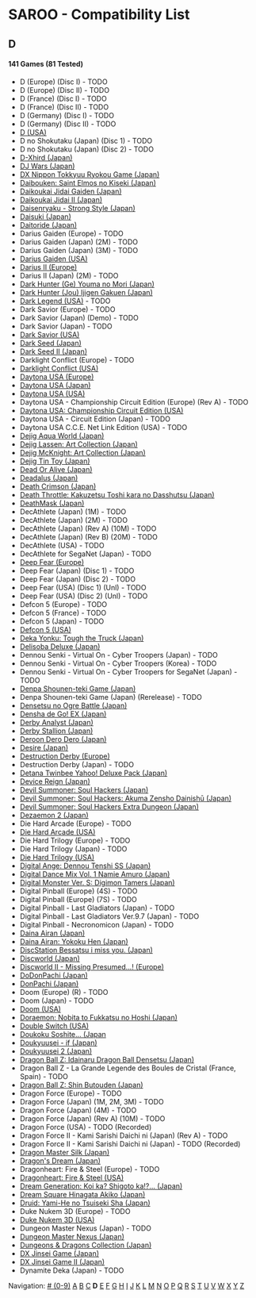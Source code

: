 # SAROO - Compatibility List

## D

#### 141 Games (81 Tested)

- D (Europe) (Disc I) - TODO
- D (Europe) (Disc II) - TODO
- D (France) (Disc I) - TODO
- D (France) (Disc II) - TODO
- D (Germany) (Disc I) - TODO
- D (Germany) (Disc II) - TODO
- [D (USA)](../../../Regions/Retails/USA/T-8106H/01/README.md)
- D no Shokutaku (Japan) (Disc 1) - TODO
- D no Shokutaku (Japan) (Disc 2) - TODO
- [D-Xhird (Japan)](../../../Regions/Retails/Japan/T-10307G/01/README.md)
- [DJ Wars (Japan)](../../../Regions/Retails/Japan/T-18807G/01/README.md)
- [DX Nippon Tokkyuu Ryokou Game (Japan)](../../../Regions/Retails/Japan/T-10306G/01/README.md)
- [Daibouken: Saint Elmos no Kiseki (Japan)](../../../Regions/Retails/Japan/T-23101G/01/README.md)
- [Daikoukai Jidai Gaiden (Japan)](../../../Regions/Retails/Japan/T-7657G/01/README.md)
- [Daikoukai Jidai II (Japan)](../../../Regions/Retails/Japan/T-7628G/01/README.md)
- [Daisenryaku - Strong Style (Japan)](../../../Regions/Retails/Japan/T-21202G/01/README.md)
- [Daisuki (Japan)](../../../Regions/Retails/Japan/T-18510G/01/README.md)
- [Daitoride (Japan)](../../../Regions/Retails/Japan/T-29201G/01/README.md)
- Darius Gaiden (Europe) - TODO
- Darius Gaiden (Japan) (2M) - TODO
- Darius Gaiden (Japan) (3M) - TODO
- [Darius Gaiden (USA)](../../../Regions/Retails/USA/T-8123H/01/README.md)
- [Darius II (Europe)](../../../Regions/Retails/Europe/MK-81085/01/README.md)
- Darius II (Japan) (2M) - TODO
- [Dark Hunter (Ge) Youma no Mori (Japan)](../../../Regions/Retails/Japan/T-7632G/01/README.md)
- [Dark Hunter (Jou) Ijigen Gakuen (Japan)](../../../Regions/Retails/Japan/T-7631G/01/README.md)
- [Dark Legend (USA)](../../../Regions/Retails/USA/T-1305H/02/README.md) - TODO
- Dark Savior (Europe) - TODO
- Dark Savior (Japan) (Demo) - TODO
- Dark Savior (Japan) - TODO
- [Dark Savior (USA)](../../../Regions/Retails/USA/MK-81304/01/README.md)
- [Dark Seed (Japan)](../../../Regions/Retails/Japan/T-18501G/01/README.md)
- [Dark Seed II (Japan)](../../../Regions/Retails/Japan/T-36101G/01/README.md)
- Darklight Conflict (Europe) - TODO
- [Darklight Conflict (USA)](../../../Regions/Retails/USA/T-5022H/01/README.md)
- [Daytona USA (Europe)](../../../Regions/Retails/Europe/MK_8120050/01/README.md)
- [Daytona USA (Japan)](../../../Regions/Retails/Japan/GS-9013/01/README.md)
- [Daytona USA (USA)](../../../Regions/Retails/USA/MK-81200/01/README.md)
- Daytona USA - Championship Circuit Edition (Europe) (Rev A) - TODO
- [Daytona USA: Championship Circuit Edition (USA)](../../../Regions/Retails/USA/MK-81213/01/README.md)
- Daytona USA - Circuit Edition (Japan) - TODO
- Daytona USA C.C.E. Net Link Edition (USA) - TODO
- [Dejig Aqua World (Japan)](../../../Regions/Retails/Japan/T-30303G/01/README.md)
- [Dejig Lassen: Art Collection (Japan)](../../../Regions/Retails/Japan/T-30304G/01/README.md)
- [Dejig McKnight: Art Collection (Japan)](../../../Regions/Retails/Japan/T-30305G/01/README.md)
- [Dejig Tin Toy (Japan)](../../../Regions/Retails/Japan/T-30302G/01/README.md)
- [Dead Or Alive (Japan)](../../../Regions/Retails/Japan/T-3603G/01/README.md)
- [Deadalus (Japan)](../../../Regions/Retails/Japan/SG-9008/01/README.md)
- [Death Crimson (Japan)](../../../Regions/Retails/Japan/T-23202G/01/README.md)
- [Death Throttle: Kakuzetsu Toshi kara no Dasshutsu (Japan)](../../../Regions/Retails/Japan/T-26403G/01/README.md)
- [DeathMask (Japan)](../../../Regions/Retails/Japan/T-22701G/01/README.md)
- DecAthlete (Japan) (1M) - TODO
- DecAthlete (Japan) (2M) - TODO
- DecAthlete (Japan) (Rev A) (10M) - TODO
- DecAthlete (Japan) (Rev B) (20M) - TODO
- DecAthlete (USA) - TODO
- DecAthlete for SegaNet (Japan) - TODO
- [Deep Fear (Europe)](../../../Regions/Retails/Europe/MK-81804/01/README.md)
- Deep Fear (Japan) (Disc 1) - TODO
- Deep Fear (Japan) (Disc 2) - TODO
- Deep Fear (USA) (Disc 1) (Unl) - TODO
- Deep Fear (USA) (Disc 2) (Unl) - TODO
- Defcon 5 (Europe) - TODO
- Defcon 5 (France) - TODO
- Defcon 5 (Japan) - TODO
- [Defcon 5 (USA)](../../../Regions/Retails/USA/T-1301G/01/README.md)
- [Deka Yonku: Tough the Truck (Japan)](../../../Regions/Retails/Japan/T-4313G/01/README.md)
- [Delisoba Deluxe (Japan)](../../../Regions/Retails/Japan/6106803/01/README.md)
- Dennou Senki - Virtual On - Cyber Troopers (Japan) - TODO
- Dennou Senki - Virtual On - Cyber Troopers (Korea) - TODO
- Dennou Senki - Virtual On - Cyber Troopers for SegaNet (Japan) - TODO
- [Denpa Shounen-teki Game (Japan)](../../../Regions/Retails/Japan/T-14316G/01/README.md)
- Denpa Shounen-teki Game (Japan) (Rerelease) - TODO
- [Densetsu no Ogre Battle (Japan)](../../../Regions/Retails/Japan/T-5305G/01/README.md)
- [Densha de Go! EX (Japan)](../../../Regions/Retails/Japan/T-10317G/01/README.md)
- [Derby Analyst (Japan)](../../../Regions/Retails/Japan/T-20505G/01/README.md)
- [Derby Stallion (Japan)](../../../Regions/Retails/Japan/T-2113G/01/README.md)
- [Deroon Dero Dero (Japan)](../../../Regions/Retails/Japan/T-3601G/01/README.md)
- [Desire (Japan)](../../../Regions/Retails/Japan/T-15031G/01/README.md)
- [Destruction Derby (Europe)](../../../Regions/Retails/Europe/T-11303H/01/README.md)
- Destruction Derby (Japan) - TODO
- [Detana Twinbee Yahoo! Deluxe Pack (Japan)](../../../Regions/Retails/Japan/T-9505G/01/README.md)
- [Device Reign (Japan)](../../../Regions/Retails/Japan/T-27810G/01/README.md)
- [Devil Summoner: Soul Hackers (Japan)](../../../Regions/Retails/Japan/T-14420G/01/README.md)
- [Devil Summoner: Soul Hackers: Akuma Zensho Dainishū (Japan)](../../../Regions/Retails/Japan/T-14421G/01/README.md)
- [Devil Summoner: Soul Hackers Extra Dungeon (Japan)](../../../Regions/Retails/Japan/6106804/01/README.md)
- [Dezaemon 2 (Japan)](../../../Regions/Retails/Japan/T-16804G/01/README.md)
- Die Hard Arcade (Europe) - TODO
- [Die Hard Arcade (USA)](../../../Regions/Retails/USA/MK-81057/01/README.md)
- Die Hard Trilogy (Europe) - TODO
- Die Hard Trilogy (Japan) - TODO
- [Die Hard Trilogy (USA)](../../../Regions/Retails/USA/T-16103H/01/README.md)
- [Digital Ange: Dennou Tenshi SS (Japan)](../../../Regions/Retails/Japan/T-33003G/01/README.md)
- [Digital Dance Mix Vol. 1 Namie Amuro (Japan)](../../../Regions/Retails/Japan/GS-9133/01/README.md)
- [Digital Monster Ver. S: Digimon Tamers (Japan)](../../../Regions/Retails/Japan/T-13331G/01/README.md)
- Digital Pinball (Europe) (4S) - TODO
- Digital Pinball (Europe) (7S) - TODO
- Digital Pinball - Last Gladiators (Japan) - TODO
- Digital Pinball - Last Gladiators Ver.9.7 (Japan) - TODO
- Digital Pinball - Necronomicon (Japan) - TODO
- [Daina Airan (Japan)](../../../Regions/Retails/Japan/T-4503G/01/README.md)
- [Daina Airan: Yokoku Hen (Japan)](../../../Regions/Retails/Japan/T-4505G/01/README.md)
- [DiscStation Bessatsu i miss you. (Japan)](../../../Regions/Retails/Japan/6106732/01/README.md)
- [Discworld (Japan)](../../../Regions/Retails/Japan/T-20502G/01/README.md)
- [Discworld II - Missing Presumed...! (Europe)](../../../Regions/Retails/Europe/MK-81093/01/README.md)
- [DoDonPachi (Japan)](../../../Regions/Retails/Japan/T-14419G/01/README.md)
- [DonPachi (Japan)](../../../Regions/Retails/Japan/T-14405G/01/README.md)
- Doom (Europe) (R) - TODO
- Doom (Japan) - TODO
- [Doom (USA)](../../../Regions/Retails/USA/T-25405H/01/README.md)
- [Doraemon: Nobita to Fukkatsu no Hoshi (Japan)](../../../Regions/Retails/Japan/T-19801G/01/README.md)
- [Double Switch (USA)](../../../Regions/Retails/USA/T-16207H/01/README.md)
- [Doukoku Soshite... (Japan](../../../Regions/Retails/Japan/T-1315G/01/README.md)
- [Doukyuusei - if (Japan)](../../../Regions/Retails/Japan/T-20102G/01/README.md)
- [Doukyuusei 2 (Japan)](../../../Regions/Retails/Japan/T-20104G/01/README.md)
- [Dragon Ball Z: Idainaru Dragon Ball Densetsu (Japan)](../../../Regions/Retails/Japan/T-13305G/01/README.md)
- Dragon Ball Z - La Grande Legende des Boules de Cristal (France, Spain) - TODO
- [Dragon Ball Z: Shin Butouden (Japan)](../../../Regions/Retails/Japan/T-13302G/01/README.md)
- Dragon Force (Europe) - TODO
- Dragon Force (Japan) (1M, 2M, 3M) - TODO
- Dragon Force (Japan) (4M) - TODO
- Dragon Force (Japan) (Rev A) (10M) - TODO
- Dragon Force (USA) - TODO (Recorded)
- Dragon Force II - Kami Sarishi Daichi ni (Japan) (Rev A) - TODO
- Dragon Force II - Kami Sarishi Daichi ni (Japan) - TODO (Recorded)
- [Dragon Master Silk (Japan)](../../../Regions/Retails/Japan/T-19503G/01/README.md)
- [Dragon's Dream (Japan)](../../../Regions/Retails/Japan/GS-7114/01/README.md)
- Dragonheart: Fire & Steel (Europe) - TODO
- [Dragonheart: Fire & Steel (USA)](../../../Regions/Retails/USA/T-8117H/01/README.md)
- [Dream Generation: Koi ka? Shigoto ka!?... (Japan)](../../../Regions/Retails/Japan/T-2511G/01/README.md)
- [Dream Square Hinagata Akiko (Japan)](../../../Regions/Retails/Japan/T-3002G/01/README.md)
- [Druid: Yami-He no Tsuiseki Sha (Japan)](../../../Regions/Retails/Japan/T-7670G/01/README.md)
- Duke Nukem 3D (Europe) - TODO
- [Duke Nukem 3D (USA)](../../../Regions/Retails/USA/MK-81071/01/README.md)
- Dungeon Master Nexus (Japan) - TODO
- [Dungeon Master Nexus (Japan)](../../../Regions/Retails/Japan/T-9111G/01/README.md)
- [Dungeons & Dragons Collection (Japan)](../../../Regions/Retails/Japan/T-1245G/01/README.md)
- [DX Jinsei Game (Japan)](../../../Regions/Retails/Japan/T-10302G/01/README.md)
- [DX Jinsei Game II (Japan)](../../../Regions/Retails/Japan/T-10310G/01/README.md)
- Dynamite Deka (Japan) - TODO

Navigation:
[# (0-9)](./09.md) [A](./A.md) [B](./B.md) [C](./C.md) **D** [E](./E.md) [F](./F.md) [G](./G.md) [H](./H.md) [I](./I.md) [J](./J.md) [K](./K.md) [L](./L.md) [M](./M.md) [N](./N.md) [O](./O.md) [P](./P.md) [Q](./Q.md) [R](./R.md) [S](./S.md) [T](./T.md) [U](./U.md) [V](./V.md) [W](./W.md) [X](./X.md) [Y](./Y.md) [Z](./Z.md)
